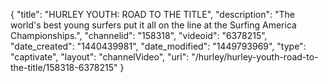 {
    "title": "HURLEY YOUTH: ROAD TO THE TITLE",
    "description": "The world's best young surfers put it all on the line at the Surfing America Championships.",
    "channelid": "158318",
    "videoid": "6378215",
    "date_created": "1440439981",
    "date_modified": "1449793969",
    "type": "captivate",
    "layout": "channelVideo",
    "url": "\/hurley\/hurley-youth-road-to-the-title\/158318-6378215"
}